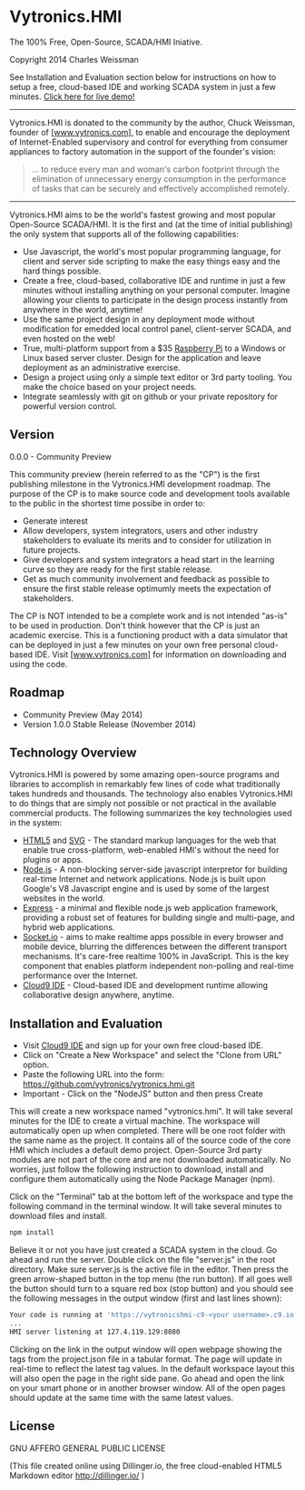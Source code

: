 Vytronics.HMI
=========

The 100% Free, Open-Source, SCADA/HMI Iniative.

Copyright 2014 Charles Weissman

See Installation and Evaluation section below for instructions on how to setup a free, cloud-based IDE and working SCADA system in just a few minutes.
[Click here for live demo!]

---
Vytronics.HMI is donated to the community by the author, Chuck Weissman, founder of [www.vytronics.com], to enable and encourage the deployment of Internet-Enabled supervisory and control for everything from consumer appliances to factory automation in the support of the founder's vision:

> ... to reduce every man and woman's carbon footprint through the elimination of unnecessary energy consumption in the performance of tasks that can be securely and effectively accomplished remotely.

---

Vytronics.HMI aims to be the world's fastest growing and most popular Open-Source SCADA/HMI. It is the first and (at the time of initial publishing) the only system that supports all of the following capabilities:
- Use Javascript, the world's most popular programming language, for client and server side scripting to make the easy things easy and the hard things possible.
- Create a free, cloud-based, collaborative IDE and runtime in just a few minutes without installing anything on your personal computer. Imagine allowing your clients to participate in the design process instantly from anywhere in the world, anytime!
- Use the same project design in any deployment mode without modification for emedded local control panel, client-server SCADA, and even hosted on the web!
- True, multi-platform support from a $35 [Raspberry Pi] to a Windows or Linux based server cluster. Design for the application and leave deployment as an administrative exercise.
- Design a project using only a simple text editor or 3rd party tooling. You make the choice based on your project needs.
- Integrate seamlessly with git on github or your private repository for powerful version control.


Version
----

0.0.0 - Community Preview

This community preview (herein referred to as the "CP") is the first publishing milestone in the Vytronics.HMI development roadmap. The purpose of the CP is to make source code and development tools available to the public in the shortest time possibe in order to:
- Generate interest
- Allow developers, system integrators, users and other industry stakeholders to evaluate its merits and to consider for utilization in future projects.
- Give developers and system integrators a head start in the learning curve so they are ready for the first stable release.
- Get as much community involvement and feedback as possible to ensure the first stable release optimumly meets the expectation of stakeholders.

The CP is NOT intended to be a complete work and is not intended "as-is" to be used in production. Don't think however that the CP is just an academic exercise. This is a functioning product with a data simulator that can be deployed in just a few minutes on your own free personal cloud-based IDE. Visit [www.vytronics.com] for information on downloading and using the code.

Roadmap
----
- Community Preview (May 2014)
- Version 1.0.0 Stable Release (November 2014)


Technology Overview
-----------

Vytronics.HMI is powered by some amazing open-source programs and libraries to accomplish in remarkably few lines of code what traditionally takes hundreds and thousands. The technology also enables Vytronics.HMI to do things that are simply not possible or not practical in the available commercial products. The following summarizes the key technologies used in the system:

* [HTML5] and [SVG] - The standard markup languages for the web that enable true cross-platform, web-enabled HMI's without the need for plugins or apps.
* [Node.js] - A non-blocking server-side javascript interpretor for building real-time Internet and network applications. Node.js is built upon Google's V8 Javascript engine and is used by some of the largest websites in the world.
* [Express] - a minimal and flexible node.js web application framework, providing a robust set of features for building single and multi-page, and hybrid web applications.
* [Socket.io] - aims to make realtime apps possible in every browser and mobile device, blurring the differences between the different transport mechanisms. It's care-free realtime 100% in JavaScript. This is the key component that enables platform independent non-polling and real-time performance over the Internet.
* [Cloud9 IDE] - Cloud-based IDE and development runtime allowing collaborative design anywhere, anytime.

Installation and Evaluation
--------------

- Visit [Cloud9 IDE] and sign up for your own free cloud-based IDE.
- Click on "Create a New Workspace" and select the "Clone from URL" option.
- Paste the following URL into the form: https://github.com/vytronics/vytronics.hmi.git
- Important - Click on the "NodeJS" button and then press Create

This will create a new workspace named "vytronics.hmi". It will take several minutes for the IDE to create a virtual machine. The workspace will automatically open up when completed. There will be one root folder with the same name as the project. It contains all of the source code of the core HMI which includes a default demo project. Open-Source 3rd party modules are not part of the core and are not downloaded automatically. No worries, just follow the following instruction to download, install and configure them automatically using the Node Package Manager (npm).

Click on the "Terminal" tab at the bottom left of the workspace and type the following command in the terminal window. It will take several minutes to download files and install.
```sh
npm install  
```

Believe it or not you have just created a SCADA system in the cloud. Go ahead and run the server. Double click on the file "server.js" in the root directory. Make sure server.js is the active file in the editor. Then press the green arrow-shaped button in the top menu (the run button). If all goes well the button should turn to a square red box (stop button) and you should see the following messages in the output window (first and last lines shown):
```sh
Your code is running at 'https://vytronicshmi-c9-<your username>.c9.io'.
...
HMI server listening at 127.4.119.129:8080
```

Clicking on the link in the output window will open webpage showing the tags from the project.json file in a tabular format. The page will update in real-time to reflect the latest tag values. In the default workspace layout this will also open the page in the right side pane. Go ahead and open the link on your smart phone or in another browser window. All of the open pages should update at the same time with the same latest values.


License
----

GNU AFFERO GENERAL PUBLIC LICENSE

(This file created online using Dillinger.io, the free cloud-enabled HTML5 Markdown editor http://dillinger.io/ )

[Raspberry Pi]:http:www.raspberrypi.org
[www.vytronics.com]:http://www.vytronics.com
[Node.js]:http://http://nodejs.org/
[Express]:http://expressjs.com/
[Socket.io]:http://ace.ajax.org
[Cloud9 IDE]:http://https://c9.io/
[HTML5]:http://www.w3.org/TR/html5/
[SVG]:http://www.w3.org/Graphics/SVG/
[Click here for live demo!]:http://demo-vytronics.rhcloud.com:8000/
